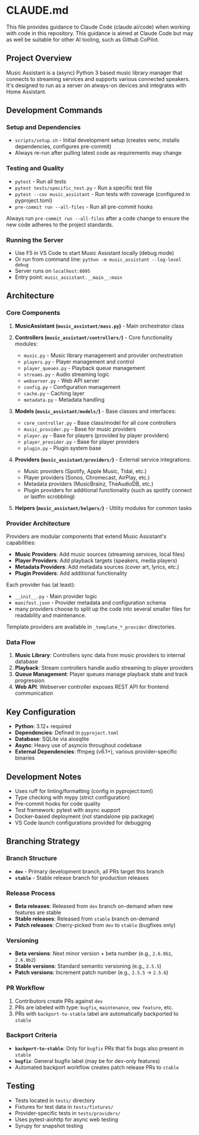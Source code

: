 # CLAUDE.md

This file provides guidance to Claude Code (claude.ai/code) when working with code in this repository.
This guidance is aimed at Claude Code but may as well be suitable for other AI tooling, such as Github CoPilot.

## Project Overview

Music Assistant is a (async) Python 3 based music library manager that connects to streaming services and supports various connected speakers. It's designed to run as a server on always-on devices and integrates with Home Assistant.

## Development Commands

### Setup and Dependencies
- `scripts/setup.sh` - Initial development setup (creates venv, installs dependencies, configures pre-commit)
- Always re-run after pulling latest code as requirements may change

### Testing and Quality
- `pytest` - Run all tests
- `pytest tests/specific_test.py` - Run a specific test file
- `pytest --cov music_assistant` - Run tests with coverage (configured in pyproject.toml)
- `pre-commit run --all-files` - Run all pre-commit hooks

Always run `pre-commit run --all-files` after a code change to ensure the new code adheres to the project standards.

### Running the Server
- Use F5 in VS Code to start Music Assistant locally (debug mode)
- Or run from command line: `python -m music_assistant --log-level debug`
- Server runs on `localhost:8095`
- Entry point: `music_assistant.__main__:main`

## Architecture

### Core Components

1. **MusicAssistant (`music_assistant/mass.py`)** - Main orchestrator class
2. **Controllers (`music_assistant/controllers/`)** - Core functionality modules:
   - `music.py` - Music library management and provider orchestration
   - `players.py` - Player management and control
   - `player_queues.py` - Playback queue management
   - `streams.py` - Audio streaming logic
   - `webserver.py` - Web API server
   - `config.py` - Configuration management
   - `cache.py` - Caching layer
   - `metadata.py` - Metadata handling

3. **Models (`music_assistant/models/`)** - Base classes and interfaces:
   - `core_controller.py` - Base class/model for all core controllers
   - `music_provider.py` - Base for music providers
   - `player.py` - Base for players (provided by player providers)
   - `player_provider.py` - Base for player providers
   - `plugin.py` - Plugin system base

4. **Providers (`music_assistant/providers/`)** - External service integrations:
   - Music providers (Spotify, Apple Music, Tidal, etc.)
   - Player providers (Sonos, Chromecast, AirPlay, etc.)
   - Metadata providers (MusicBrainz, TheAudioDB, etc.)
   - Plugin providers for additional functionality (such as spotify connect or lastfm scrobbling)

5. **Helpers (`music_assistant/helpers/`)** - Utility modules for common tasks

### Provider Architecture

Providers are modular components that extend Music Assistant's capabilities:

- **Music Providers**: Add music sources (streaming services, local files)
- **Player Providers**: Add playback targets (speakers, media players)
- **Metadata Providers**: Add metadata sources (cover art, lyrics, etc.)
- **Plugin Providers**: Add additional functionality

Each provider has (at least):
- `__init__.py` - Main provider logic
- `manifest.json` - Provider metadata and configuration schema
- many providers choose to split up the code into several smaller files for readability and maintenance.

Template providers are available in `_template_*_provider` directories.

### Data Flow

1. **Music Library**: Controllers sync data from music providers to internal database
2. **Playback**: Stream controllers handle audio streaming to player providers
3. **Queue Management**: Player queues manage playback state and track progression
4. **Web API**: Webserver controller exposes REST API for frontend communication

## Key Configuration

- **Python**: 3.12+ required
- **Dependencies**: Defined in `pyproject.toml`
- **Database**: SQLite via aiosqlite
- **Async**: Heavy use of asyncio throughout codebase
- **External Dependencies**: ffmpeg (v6.1+), various provider-specific binaries

## Development Notes

- Uses ruff for linting/formatting (config in pyproject.toml)
- Type checking with mypy (strict configuration)
- Pre-commit hooks for code quality
- Test framework: pytest with async support
- Docker-based deployment (not standalone pip package)
- VS Code launch configurations provided for debugging

## Branching Strategy

### Branch Structure
- **`dev`** - Primary development branch, all PRs target this branch
- **`stable`** - Stable release branch for production releases

### Release Process
- **Beta releases**: Released from `dev` branch on-demand when new features are stable
- **Stable releases**: Released from `stable` branch on-demand
- **Patch releases**: Cherry-picked from `dev` to `stable` (bugfixes only)

### Versioning
- **Beta versions**: Next minor version + beta number (e.g., `2.6.0b1`, `2.6.0b2`)
- **Stable versions**: Standard semantic versioning (e.g., `2.5.5`)
- **Patch versions**: Increment patch number (e.g., `2.5.5` → `2.5.6`)

### PR Workflow
1. Contributors create PRs against `dev`
2. PRs are labeled with type: `bugfix`, `maintenance`, `new feature`, etc.
3. PRs with `backport-to-stable` label are automatically backported to `stable`

### Backport Criteria
- **`backport-to-stable`**: Only for `bugfix` PRs that fix bugs also present in `stable`
- **`bugfix`**: General bugfix label (may be for dev-only features)
- Automated backport workflow creates patch release PRs to `stable`

## Testing

- Tests located in `tests/` directory
- Fixtures for test data in `tests/fixtures/`
- Provider-specific tests in `tests/providers/`
- Uses pytest-aiohttp for async web testing
- Syrupy for snapshot testing
